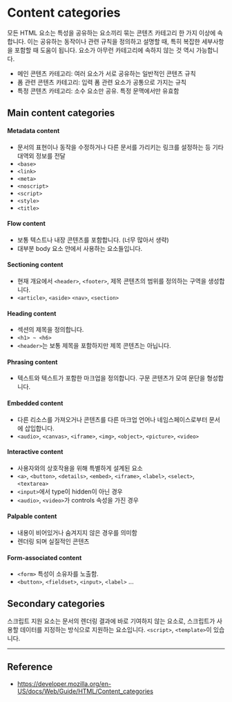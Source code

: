 # Content categories

모든 HTML 요소는 특성을 공유하는 요소끼리 묶는 콘텐츠 카테고리 한 가지 이상에 속합니다.
이는 공유하는 동작이나 관련 규칙을 정의하고 설명할 때, 특히 복잡한 세부사항을 포함할 때 도움이 됩니다.
요소가 아무런 카테고리에 속하지 않는 것 역시 가능합니다.

- 메인 콘텐츠 카테고리: 여러 요소가 서로 공유하는 일반적인 콘텐츠 규칙
- 폼 관련 콘텐츠 카테고리: 입력 폼 관련 요소가 공통으로 가지는 규칙
- 특정 콘텐츠 카테고리: 소수 요소만 공유. 특정 문맥에서만 유효함

## Main content categories

#### Metadata content

- 문서의 표현이나 동작을 수정하거나 다른 문서를 가리키는 링크를 설정하는 등 기타 대역외 정보를 전달
- `<base>`
- `<link>`
- `<meta>`
- `<noscript>`
- `<script>`
- `<style>`
- `<title>`

#### Flow content

- 보통 텍스트나 내장 콘텐츠를 포함합니다. (너무 많아서 생략)
- 대부분 body 요소 안에서 사용하는 요소들입니다.

#### Sectioning content

- 현재 개요에서 `<header>`, `<footer>`, 제목 콘텐츠의 범위를 정의하는 구역을 생성합니다.
- `<article>`, `<aside>` `<nav>`, `<section>`

#### Heading content

- 섹션의 제목을 정의합니다.
- `<h1> ~ <h6>`
- `<header>`는 보통 제목을 포함하지만 제목 콘텐츠는 아닙니다.

#### Phrasing content

- 텍스트와 텍스트가 포함한 마크업을 정의합니다. 구문 콘텐츠가 모여 문단을 형성합니다.

#### Embedded content

- 다른 리소스를 가져오거나 콘텐츠를 다른 마크업 언어나 네임스페이스로부터 문서에 삽입합니다.
- `<audio>`, `<canvas>`, `<iframe>`, `<img>`, `<object>`, `<picture>`, `<video>`

#### Interactive content

- 사용자와의 상호작용을 위해 특별하게 설계된 요소
- `<a>`, `<button>`, `<details>`, `<embed>`, `<iframe>`, `<label>`, `<select>`, `<textarea>`
- `<input>`에서 type이 hidden이 아닌 경우
- `<audio>`, `<video>`가 controls 속성을 가진 경우

#### Palpable content

- 내용이 비어있거나 숨겨지지 않은 경우를 의미함
- 렌더링 되며 실질적인 콘텐츠

#### Form-associated content

- `<form>` 특성이 소유자를 노출함.
- `<button>`, `<fieldset>`, `<input>`, `<label>` ...

## Secondary categories

스크립트 지원 요소는 문서의 렌더링 결과에 바로 기여하지 않는 요소로, 스크립트가 사용할 데이터를 지정하는 방식으로 지원하는 요소입니다. `<script>`, `<template>`이 있습니다.

---

## Reference

- https://developer.mozilla.org/en-US/docs/Web/Guide/HTML/Content_categories

